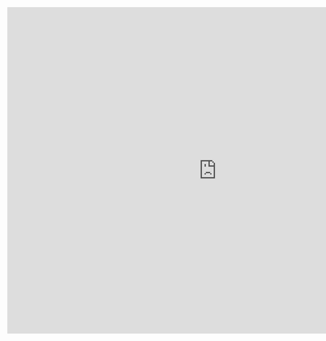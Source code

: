 <iframe src="https://docs.google.com/presentation/d/e/2PACX-1vRB9K1201J8ceipTkDIrAxOjhqbvcgaQ4lqf9EKk0pqr-FnjaWTqg4j0AUnSauvOA/embed?start=false&loop=false&delayms=3000" frameborder="0" width="960" height="749" allowfullscreen="true" mozallowfullscreen="true" webkitallowfullscreen="true"></iframe>